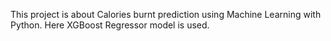This project is about Calories burnt prediction using Machine Learning with Python. Here XGBoost Regressor model is used.
